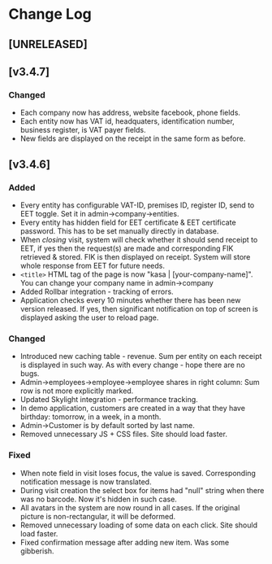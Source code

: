 # Change Log

## [UNRELEASED]

## [v3.4.7]
### Changed
 - Each company now has address, website facebook, phone fields.
 - Each entity now has VAT id, headquaters, identification number, business register, is VAT payer fields.
 - New fields are displayed on the receipt in the same form as before.

## [v3.4.6]
### Added
 - Every entity has configurable VAT-ID, premises ID, register ID, send to EET toggle. Set it in admin->company->entities.
 - Every entity has hidden field for EET certificate & EET certificate password. This has to be set manually directly in database.
 - When *closing* visit, system will check whether it should send receipt to EET, if yes then the request(s) are made and corresponding FIK retrieved & stored. FIK is then displayed on receipt. System will store whole response from EET for future needs.
 - `<title>` HTML tag of the page is now "kasa | [your-company-name]". You can change your company name in admin->company
 - Added Rollbar integration - tracking of errors.
 - Application checks every 10 minutes whether there has been new version released. If yes, then significant notification on top of screen is displayed asking the user to reload page.

### Changed
 - Introduced new caching table - revenue. Sum per entity on each receipt is displayed in such way. As with every change - hope there are no bugs.
 - Admin->employees->employee->employee shares in right column: Sum row is not more explicitly marked.
 - Updated Skylight integration - performance tracking.
 - In demo application, customers are created in a way that they have birthday: tomorrow, in a week, in a month.
 - Admin->Customer is by default sorted by last name.
 - Removed unnecessary JS + CSS files. Site should load faster.

### Fixed
 - When note field in visit loses focus, the value is saved. Corresponding notification message is now translated.
 - During visit creation the select box for items had "null" string when there was no barcode. Now it's hidden in such case.
 - All avatars in the system are now round in all cases. If the original picture is non-rectangular, it will be deformed.
 - Removed unnecessary loading of some data on each click. Site should load faster.
 - Fixed confirmation message after adding new item. Was some gibberish.

